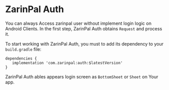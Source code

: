 # ZarinPal Auth

You can always Access zarinpal user without implement login logic on Android Clients.
In the first step, ZarinPal Auth obtains `Request` and process it.


To start working with ZarinPal Auth, you must to add its dependency to your `build.gradle` file:
```
dependencies {
   implementation 'com.zarinpal:auth:$latestVersion'
}
```
ZarinPal Auth ables appears login screen as `BottomSheet` or `Sheet` on Your app.
